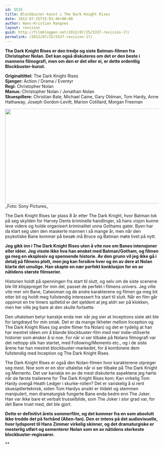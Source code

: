 ```yaml
---
id: 5535
title: Blockbuster-kunst i The Dark Knight Rises
date: 2012-07-25T15:03:46+00:00
author: Hans-Kristian Rangnes
layout: revision
guid: http://filmbloggen.net/2012/07/25/5337-revision-17/
permalink: /2012/07/25/5337-revision-17/
---
```

**The Dark Knight Rises er den tredje og siste Batman-filmen fra Christopher Nolan. Det kan også diskuteres om det er den beste i mannens filmografi, men om den er det eller ei, er dette ordentlig Blockbuster-kunst.**  
<!--more-->

**Originaltittel:** The Dark Knight Rises  
**Sjanger:** Action / Drama / Eventyr  
**Regi:** Christopher Nolan  
**Manus:** Christopher Nolan / Jonathan Nolan  
**Skuespillere:** Christian Bale, Michael Caine, Gary Oldman, Tom Hardy, Anne Hathaway, Joseph Gordon-Levitt, Marion Cotillard, Morgan Freeman

<img class="alignnone size-large wp-image-5339" src="http://filmbloggen.net/wp-content/uploads//2012/07/16-620x310.jpg" alt="" width="620" height="310" />  
_Foto: Sony Pictures_

The Dark Knight Rises tar plass 8 år etter The Dark Knight, hvor Batman tok på seg skylden for Harvey Dents kriminelle handlinger, så hans visjon kunne leve videre og holde organisert kriminalitet unna Gothams gater. Byen har da klart seg uten den maskerte mannen i så mange år, men når den psykotiske Bane kommer på besøk må Bruce og Batman møte livet på nytt.

**Jeg gikk inn i The Dark Knight Rises uten å vite noe om Banes intensjoner eller idéer. Jeg visste ikke hva han ønsket med Batman/Gotham, og filmen ga meg en eksplosiv og spennende historie. Av den grunn vil jeg ikke gå i detalj på filmens plott, men jeg kan forsikre hver og én av dere at Nolan klarte det umulige. Han skapte en nær perfekt konklusjon for en av nåtidens største filmserier.** 

Historien holdt på spenningen fra start til slutt, og selv om de siste scenene ble litt klisjepreget for min del, passet de perfekt i filmens univers. Jeg ville vite mer om Bane, Catwoman og de andre karakterene og filmen ga meg bit etter bit og holdt meg fullstendig interessert fra start til slutt. Når en film går oppimot en tre timers spilletid er det sjeldent at jeg aldri ser på klokken, men her ville jeg bare at den skulle fortsette.

Den uttalelsen betyr kanskje enda mer når jeg sier at Inceptions siste akt ble for langdrøyd for min smak. Det er da mange likheter mellom Inception og The Dark Knight Rises (og andre filmer fra Nolan) og det er tydelig at han har mestret idéen om å blande blockbuster-film med mer indie-stiliserte historier som ønsker å si noe. For når vi ser tilbake på Nolans filmografi var det nettopp slik han startet, med Following/Memento etc., og i de siste årene har han mestret blockbuster-markedet, for å kombinere dem fullstendig med Inception og The Dark Knight Rises.

The Dark Knight Rises er også den Nolan-filmen hvor karakterene utpreger seg mest. Noe som er en stor uttalelse når vi ser tilbake på The Dark Knight og Memento. Det var kanskje en av de mest diskuterte aspektene jeg hørte når de første trailerene for The Dark Knight Rises kom; Kan virkelig Tom Hardy overgå Heath Ledger i skurke-rollen? Det er vanskelig å si rent skuespillerteknisk, siden Tom Hardys ansikt er tildekt og stemmen manipulert, men dramaturgisk fungerte Bane enda bedre enn The Joker. Han var ikke bare et verbalt trusselbilde, som The Joker i stor grad var, for det Bane truet med, det ble gjort.

**Dette er definitivt årets sommerfilm, og det kommer fra en som absolutt ikke trodde det på forhånd (Alien-fan). Den er intens på det audiovisuelle, hvor lydsporet til Hans Zimmer virkelig skinner, og det dramaturgiske er mesterlig utført og sementerer Nolan som en av nåtidens sterkeste blockbuster-regissører.**


** 

<div class="video-shortcode">
</div>

</strong>